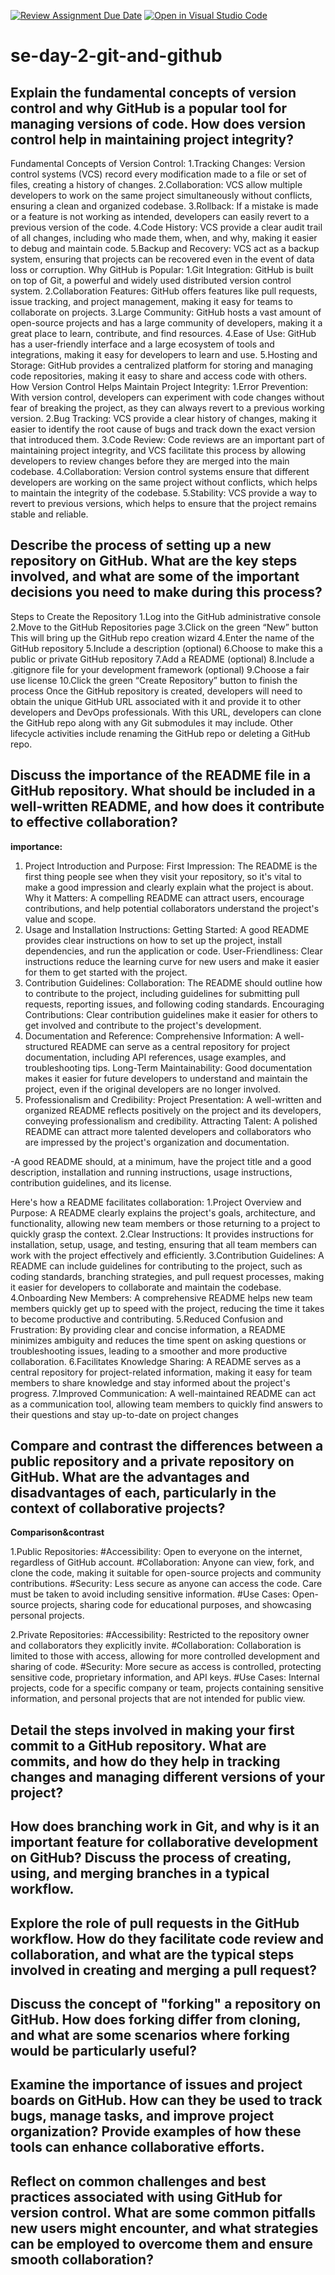 [![Review Assignment Due Date](https://classroom.github.com/assets/deadline-readme-button-22041afd0340ce965d47ae6ef1cefeee28c7c493a6346c4f15d667ab976d596c.svg)](https://classroom.github.com/a/8wgCKhpZ)
[![Open in Visual Studio Code](https://classroom.github.com/assets/open-in-vscode-2e0aaae1b6195c2367325f4f02e2d04e9abb55f0b24a779b69b11b9e10269abc.svg)](https://classroom.github.com/online_ide?assignment_repo_id=18904943&assignment_repo_type=AssignmentRepo)
# se-day-2-git-and-github
## Explain the fundamental concepts of version control and why GitHub is a popular tool for managing versions of code. How does version control help in maintaining project integrity?
Fundamental Concepts of Version Control:
1.Tracking Changes:
Version control systems (VCS) record every modification made to a file or set of files, creating a history of changes. 
2.Collaboration:
VCS allow multiple developers to work on the same project simultaneously without conflicts, ensuring a clean and organized codebase. 
3.Rollback:
If a mistake is made or a feature is not working as intended, developers can easily revert to a previous version of the code. 
4.Code History:
VCS provide a clear audit trail of all changes, including who made them, when, and why, making it easier to debug and maintain code. 
5.Backup and Recovery:
VCS act as a backup system, ensuring that projects can be recovered even in the event of data loss or corruption. 
Why GitHub is Popular:
1.Git Integration:
GitHub is built on top of Git, a powerful and widely used distributed version control system. 
2.Collaboration Features:
GitHub offers features like pull requests, issue tracking, and project management, making it easy for teams to collaborate on projects. 
3.Large Community:
GitHub hosts a vast amount of open-source projects and has a large community of developers, making it a great place to learn, contribute, and find resources. 
4.Ease of Use:
GitHub has a user-friendly interface and a large ecosystem of tools and integrations, making it easy for developers to learn and use. 
5.Hosting and Storage:
GitHub provides a centralized platform for storing and managing code repositories, making it easy to share and access code with others. 
How Version Control Helps Maintain Project Integrity:
1.Error Prevention:
With version control, developers can experiment with code changes without fear of breaking the project, as they can always revert to a previous working version. 
2.Bug Tracking:
VCS provide a clear history of changes, making it easier to identify the root cause of bugs and track down the exact version that introduced them. 
3.Code Review:
Code reviews are an important part of maintaining project integrity, and VCS facilitate this process by allowing developers to review changes before they are merged into the main codebase. 
4.Collaboration:
Version control systems ensure that different developers are working on the same project without conflicts, which helps to maintain the integrity of the codebase. 
5.Stability:
VCS provide a way to revert to previous versions, which helps to ensure that the project remains stable and reliable. 

## Describe the process of setting up a new repository on GitHub. What are the key steps involved, and what are some of the important decisions you need to make during this process?
Steps to Create the Repository
1.Log into the GitHub administrative console
2.Move to the GitHub Repositories page
3.Click on the green “New” button
This will bring up the GitHub repo creation wizard
4.Enter the name of the GitHub repository
5.Include a description (optional)
6.Choose to make this a public or private GitHub repository
7.Add a README (optional)
8.Include a .gitignore file for your development framework (optional)
9.Choose a fair use license
10.Click the green “Create Repository” button to finish the process
Once the GitHub repository is created, developers will need to obtain the unique GitHub URL associated with it and provide it to other developers and DevOps professionals.
With this URL, developers can clone the GitHub repo along with any Git submodules it may include. Other lifecycle activities include renaming the GitHub repo or deleting a GitHub repo.

## Discuss the importance of the README file in a GitHub repository. What should be included in a well-written README, and how does it contribute to effective collaboration?
**importance:**
1. Project Introduction and Purpose:
First Impression:
The README is the first thing people see when they visit your repository, so it's vital to make a good impression and clearly explain what the project is about.
Why it Matters:
A compelling README can attract users, encourage contributions, and help potential collaborators understand the project's value and scope. 
2. Usage and Installation Instructions:
Getting Started:
A good README provides clear instructions on how to set up the project, install dependencies, and run the application or code.
User-Friendliness:
Clear instructions reduce the learning curve for new users and make it easier for them to get started with the project. 
3. Contribution Guidelines:
Collaboration:
The README should outline how to contribute to the project, including guidelines for submitting pull requests, reporting issues, and following coding standards.
Encouraging Contributions:
Clear contribution guidelines make it easier for others to get involved and contribute to the project's development. 
4. Documentation and Reference:
Comprehensive Information:
A well-structured README can serve as a central repository for project documentation, including API references, usage examples, and troubleshooting tips.
Long-Term Maintainability:
Good documentation makes it easier for future developers to understand and maintain the project, even if the original developers are no longer involved. 
5. Professionalism and Credibility:
Project Presentation:
A well-written and organized README reflects positively on the project and its developers, conveying professionalism and credibility.
Attracting Talent:
A polished README can attract more talented developers and collaborators who are impressed by the project's organization and documentation.

-A good README should, at a minimum, have the project title and a good description, installation and running instructions, usage instructions, contribution guidelines, and its license.

Here's how a README facilitates collaboration:
1.Project Overview and Purpose:
A README clearly explains the project's goals, architecture, and functionality, allowing new team members or those returning to a project to quickly grasp the context. 
2.Clear Instructions:
It provides instructions for installation, setup, usage, and testing, ensuring that all team members can work with the project effectively and efficiently. 
3.Contribution Guidelines:
A README can include guidelines for contributing to the project, such as coding standards, branching strategies, and pull request processes, making it easier for developers to collaborate and maintain the codebase. 
4.Onboarding New Members:
A comprehensive README helps new team members quickly get up to speed with the project, reducing the time it takes to become productive and contributing. 
5.Reduced Confusion and Frustration:
By providing clear and concise information, a README minimizes ambiguity and reduces the time spent on asking questions or troubleshooting issues, leading to a smoother and more productive collaboration. 
6.Facilitates Knowledge Sharing:
A README serves as a central repository for project-related information, making it easy for team members to share knowledge and stay informed about the project's progress. 
7.Improved Communication:
A well-maintained README can act as a communication tool, allowing team members to quickly find answers to their questions and stay up-to-date on project changes



## Compare and contrast the differences between a public repository and a private repository on GitHub. What are the advantages and disadvantages of each, particularly in the context of collaborative projects?
**Comparison&contrast**

1.Public Repositories:
#Accessibility:
Open to everyone on the internet, regardless of GitHub account. 
#Collaboration:
Anyone can view, fork, and clone the code, making it suitable for open-source projects and community contributions. 
#Security:
Less secure as anyone can access the code. Care must be taken to avoid including sensitive information. 
#Use Cases:
Open-source projects, sharing code for educational purposes, and showcasing personal projects. 

2.Private Repositories:
#Accessibility:
Restricted to the repository owner and collaborators they explicitly invite. 
#Collaboration:
Collaboration is limited to those with access, allowing for more controlled development and sharing of code. 
#Security:
More secure as access is controlled, protecting sensitive code, proprietary information, and API keys. 
#Use Cases:
Internal projects, code for a specific company or team, projects containing sensitive information, and personal projects that are not intended for public view. 

## Detail the steps involved in making your first commit to a GitHub repository. What are commits, and how do they help in tracking changes and managing different versions of your project?

## How does branching work in Git, and why is it an important feature for collaborative development on GitHub? Discuss the process of creating, using, and merging branches in a typical workflow.

## Explore the role of pull requests in the GitHub workflow. How do they facilitate code review and collaboration, and what are the typical steps involved in creating and merging a pull request?

## Discuss the concept of "forking" a repository on GitHub. How does forking differ from cloning, and what are some scenarios where forking would be particularly useful?

## Examine the importance of issues and project boards on GitHub. How can they be used to track bugs, manage tasks, and improve project organization? Provide examples of how these tools can enhance collaborative efforts.

## Reflect on common challenges and best practices associated with using GitHub for version control. What are some common pitfalls new users might encounter, and what strategies can be employed to overcome them and ensure smooth collaboration?
